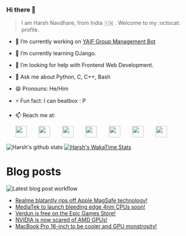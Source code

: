 ### Hi there 👋

> I am Harsh Navdhare, from India :india: . Welcome to my :octocat: profile.

* 🔭 I’m currently working on [YAIF Group Management Bot](https://github.com/YAIFoundation/YAR_Manager_Bot)
* 🌱 I’m currently learning DJango.
* 🤔 I’m looking for help with Frontend Web Development.
* 💬 Ask me about Python, C, C++, Bash
* 😄 Pronouns: He/Him
* ⚡ Fun fact: I can beatbox : P
* 📫 Reach me at: 
 

    [<img src="https://simpleicons.org/icons/instagram.svg" width="30">](https://www.instagram.com/plus_infinity.hn) &nbsp;&nbsp;&nbsp;&nbsp;&nbsp;&nbsp;
    [<img src="https://simpleicons.org/icons/facebook.svg" width="30">](https://www.facebook.com/harsh.navdhare.infinity) &nbsp;&nbsp;&nbsp;&nbsp;&nbsp;&nbsp; 
    [<img src="https://simpleicons.org/icons/twitter.svg" width="30">](https://twitter.com/hnavdhare) &nbsp;&nbsp;&nbsp;&nbsp;&nbsp;&nbsp; 
    [<img src="https://simpleicons.org/icons/xdadevelopers.svg" width="30">](https://forum.xda-developers.com/member.php?u=8122486) &nbsp;&nbsp;&nbsp;&nbsp;&nbsp;&nbsp; 
    [<img src="https://simpleicons.org/icons/telegram.svg" width="30">](https://t.me/infinitEplus) &nbsp;&nbsp;&nbsp;&nbsp;&nbsp;&nbsp;
    [<img src="https://simpleicons.org/icons/snapchat.svg" width="30">](https://www.snapchat.com/add/plus.infinity) &nbsp;&nbsp;&nbsp;&nbsp;&nbsp;&nbsp; 
    [<img src="https://simpleicons.org/icons/gmail.svg" width="30">](mailto:navdhareharsh2001@gmail.com)

 
 

![Harsh's github stats](https://github-readme-stats-infinity-plus.vercel.app/api?username=infinity-plus&show_icons=true&count_private=true&theme=dark) [![Harsh's WakaTime Stats](https://github-readme-stats-infinity-plus.vercel.app/api/wakatime?username=infinity_plus&theme=dark)](https://wakatime.com/@infinity_plus)

# Blog posts

![Latest blog post workflow](https://github.com/infinity-plus/infinity-plus/workflows/Latest%20blog%20post%20workflow/badge.svg)

<!-- BLOG-POST-LIST:START -->
- [Realme blatantly rips off Apple MagSafe technology!](https://spadebee.com/2021/07/28/realme-blatantly-rips-off-apple-magsafe-technology/?utm_source=rss&utm_medium=rss&utm_campaign=realme-blatantly-rips-off-apple-magsafe-technology)
- [MediaTek to launch bleeding edge 4nm CPUs soon!](https://spadebee.com/2021/07/28/mediatek-to-launch-bleeding-edge-4nm-cpus-soon/?utm_source=rss&utm_medium=rss&utm_campaign=mediatek-to-launch-bleeding-edge-4nm-cpus-soon)
- [Verdun is free on the Epic Games Store!](https://spadebee.com/2021/07/25/verdun-is-free-on-the-epic-games-store/?utm_source=rss&utm_medium=rss&utm_campaign=verdun-is-free-on-the-epic-games-store)
- [NVIDIA is now scared of AMD GPUs!](https://spadebee.com/2021/07/24/nvidia-is-now-scared-of-amd-gpus/?utm_source=rss&utm_medium=rss&utm_campaign=nvidia-is-now-scared-of-amd-gpus)
- [MacBook Pro 16-inch to be cooler and GPU monstrosity!](https://spadebee.com/2021/07/23/macbook-pro-16-inch-to-be-cooler-and-gpu-monstrosity/?utm_source=rss&utm_medium=rss&utm_campaign=macbook-pro-16-inch-to-be-cooler-and-gpu-monstrosity)
<!-- BLOG-POST-LIST:END -->
